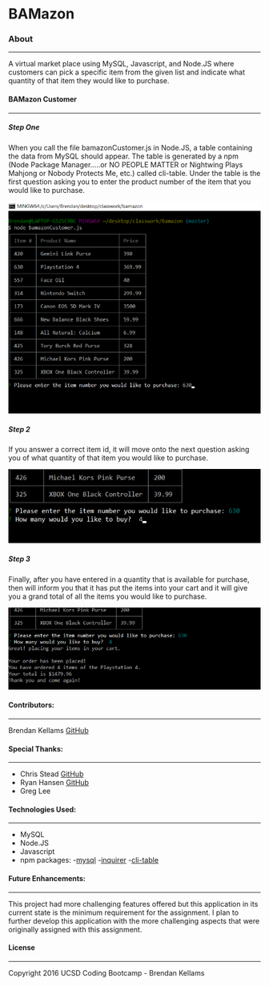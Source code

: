 # BAMazon

### About
***

A virtual market place using MySQL, Javascript, and Node.JS where customers can pick a specific item from the given list and indicate what quantity of that item they would like to purchase.

#### BAMazon Customer
***

##### Step One

When you call the file bamazonCustomer.js in Node.JS, a table containing the data from MySQL should appear.  The table is generated by a npm (Node Package Manager.....or NO PEOPLE MATTER or Nightwing Plays Mahjong or Nobody Protects Me, etc.) called cli-table.  Under the table is the first question asking you to enter the product number of the item that you would like to purchase.

![Step 1](images/bamazon_customer_step1.png)


##### Step 2

If you answer a correct item id, it will move onto the next question asking you of what quantity of that item you would like to purchase.

![Step 2](images/bamazon_customer_step2_edit.png)


##### Step 3

Finally, after you have entered in a quantity that is available for purchase, then will inform you that it has put the items into your cart and it will give you a grand total of all the items you would like to purchase.

![Step 3](images/bamazon_customer_step3_edit.png)


#### Contributors:
***

Brendan Kellams [GitHub](https://github.com/brendan-kellams)

#### Special Thanks:
***

* Chris Stead [GitHub](https://github.com/cmstead)
* Ryan Hansen [GitHub](https://github.com/rphansen91)
* Greg Lee


#### Technologies Used:
***

* MySQL
* Node.JS
* Javascript
* npm packages:
	-[mysql](https://www.npmjs.com/package/mysql)
	-[inquirer](https://www.npmjs.com/package/inquirer)
	-[cli-table](https://www.npmjs.com/package/cli-table)

#### Future Enhancements:
***
This project had more challenging features offered but this application in its current state is the minimum requirement for the assignment.  I plan to further develop this application with the more challenging aspects that were originally assigned with this assignment.



#### License
***

Copyright 2016 UCSD Coding Bootcamp - Brendan Kellams

